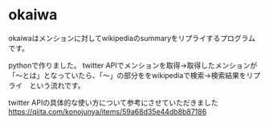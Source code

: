 # okaiwa
okaiwaはメンションに対してwikipediaのsummaryをリプライするプログラムです。

pythonで作りました。
twitter APIでメンションを取得→取得したメンションが「〜とは」となっていたら、「〜」の部分ををwikipediaで検索→検索結果をリプライ　という流れです。

twitter APIの具体的な使い方について参考にさせていただきました
https://qiita.com/konojunya/items/59a68d35e44db8b87186


